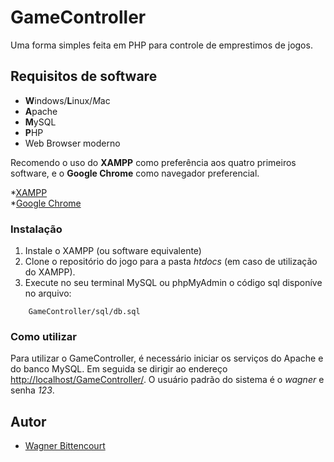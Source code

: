 # GameController

Uma forma simples feita em PHP para controle de emprestimos de jogos.

## Requisitos de software

* **W**indows/**L**inux/*M*ac
* **A**pache
* **M**ySQL
* **P**HP
* Web Browser moderno

Recomendo o uso do **XAMPP** como preferência aos quatro primeiros software, e o **Google Chrome** como navegador preferencial.

*[XAMPP](https://www.apachefriends.org/)  
*[Google Chrome](https://www.google.com/chrome/)


### Instalação

1. Instale o XAMPP (ou software equivalente)
2. Clone o repositório do jogo para a pasta *htdocs* (em caso de utilização do XAMPP).
3. Execute no seu terminal MySQL ou phpMyAdmin o código sql disponíve no arquivo:
```
    GameController/sql/db.sql
```

### Como utilizar 

Para utilizar o GameController, é necessário iniciar os serviços do Apache e do banco MySQL. Em seguida se dirigir ao endereço [http://localhost/GameController/](http://localhost/GameController/).
O usuário padrão do sistema é o *wagner* e senha *123*.

## Autor

* [Wagner Bittencourt](https://gitlab.com/wsbittencourts)